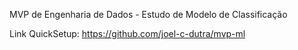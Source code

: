 MVP de Engenharia de Dados - Estudo de Modelo de Classificação

Link QuickSetup: https://github.com/joel-c-dutra/mvp-ml
